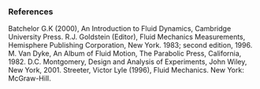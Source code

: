 ### References
Batchelor G.K (2000), An Introduction to Fluid Dynamics, Cambridge University Press.
R.J. Goldstein (Editor), Fluid Mechanics Measurements, Hemisphere Publishing Corporation, New York.
1983; second edition, 1996.
M. Van Dyke, An Album of Fluid Motion, The Parabolic Press, California, 1982.
D.C. Montgomery, Design and Analysis of Experiments, John Wiley, New York, 2001.
Streeter, Victor Lyle (1996), Fluid Mechanics. New York: McGraw-Hill.